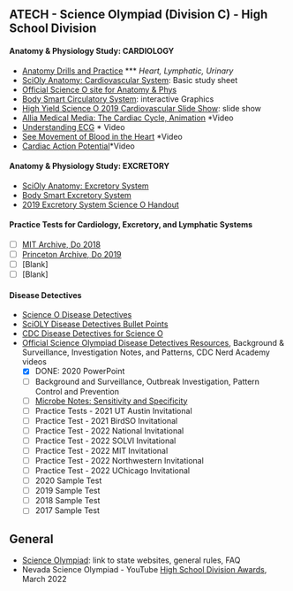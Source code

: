 ## ATECH - Science Olympiad (Division C) - High School Division


#### Anatomy & Physiology Study: CARDIOLOGY
- [Anatomy Drills and Practice](https://bcs.wiley.com/he-bcs/Books?action=mininav&bcsId=6205&itemId=0470565101&assetId=240907&resourceId=23657&newwindow=true)
  *** <i>Heart, Lymphatic, Urinary</i>
- [SciOly Anatomy: Cardiovascular System](https://scioly.org/wiki/index.php/Anatomy/Cardiovascular_System): Basic study sheet
- [Official Science O site for Anatomy & Phys](https://www.soinc.org/anatomy-and-physiology-c)
- [Body Smart Circulatory System](https://www.getbodysmart.com/circulatory-system/): interactive Graphics
- [High Yield Science O 2019 Cardiovascular Slide Show](https://slideplayer.com/slide/4767275/): slide show
- [Allia Medical Media: The Cardiac Cycle, Animation](https://youtu.be/IS9TD9fHFv0?si=bBnRa-RN_dV133u_) *Video
- [Understanding ECG](https://youtu.be/RYZ4daFwMa8?si=9ygyxXoDJWyxlGKx) * Video
- [See Movement of Blood in the Heart](https://youtu.be/BEWjOCVEN7M?si=R7UBVXOU--iasJ6D) *Video
- [Cardiac Action Potential](https://youtu.be/v7Q9BrNfIpQ?si=DVVSqflLKzeoH3mo)*Video

#### Anatomy & Physiology Study: EXCRETORY
- [SciOly Anatomy: Excretory System](https://scioly.org/wiki/index.php/Anatomy/Excretory_System)
- [Body Smart Excretory System](https://www.getbodysmart.com/urinary-system/)
- [2019 Excretory System Science O Handout](https://www.soinc.org/sites/default/files/uploaded_files/5_19_EXCRETORY_SYSTEM.pdf)

#### Practice Tests for Cardiology, Excretory, and Lymphatic Systems
- [ ] [MIT Archive, Do 2018](https://scioly.mit.edu/archives.html)
- [ ] [Princeton Archive, Do 2019](https://scioly.princeton.edu/past-tests)
- [ ] [Blank]
- [ ] [Blank]
#### Disease Detectives
- [Science O Disease Detectives](https://www.soinc.org/disease-detectives-c)
- [SciOLY Disease Detectives Bullet Points](https://scioly.org/wiki/index.php/Disease_Detectives)
- [CDC Disease Detectives for Science O](https://www.cdc.gov/careerpaths/diseasedetectives/index.html)
- [Official Science Olympiad Disease Detectives Resources](https://www.soinc.org/disease-detectives-c), Background & Surveillance, Investigation Notes, and Patterns, CDC Nerd Academy videos
  - [x] DONE: 2020 PowerPoint
  - [ ] Background and Surveillance, Outbreak Investigation, Pattern Control and Prevention
  - [ ] [Microbe Notes: Sensitivity and Specificity](https://microbenotes.com/sensitivity-specificity-false-positive-false-negative/)
  - [ ] Practice Tests - 2021 UT Austin Invitational
  - [ ] Practice Test - 2021 BirdSO Invitational
  - [ ] Practice Test - 2022 National Invitational
  - [ ] Practice Test - 2022 SOLVI Invitational
  - [ ] Practice Test - 2022 MIT Invitational
  - [ ] Practice Test - 2022 Northwestern Invitational
  - [ ] Practice Test - 2022 UChicago Invitational
  - [ ] 2020 Sample Test
  - [ ] 2019 Sample Test 
  - [ ] 2018 Sample Test
  - [ ] 2017 Sample Test 

## General
- [Science Olympiad](https://www.soinc.org): link to state websites, general rules, FAQ
- Nevada Science Olympiad - YouTube [High School Division Awards](https://youtu.be/ebq0a__sUOk), March 2022 









